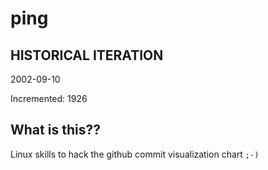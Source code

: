 # ping

## HISTORICAL ITERATION
2002-09-10

Incremented: 1926

## What is this?? 
Linux skills to hack the github commit visualization chart `;-)`
